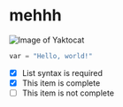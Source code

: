 # mehhh
![Image of Yaktocat](https://octodex.github.com/images/yaktocat.png)
``` python
var = "Hello, world!"
```

- [x] List syntax is required
- [x] This item is complete
- [ ] This item is not complete
